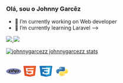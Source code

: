 ### Olá, sou o Johnny Garcêz

- 🔭 I’m currently working on Web developer
- 🌱 I’m currently learning Laravel
-->

 <div>
<a href="https://github.com/johnnygarcezz">
  <img height="180em" src="https://github-readme-stats.vercel.app/api?username=johnnygarcezz&show_icons=true&theme=dark&include_all_commits=true&count_private=true"/>
  <img height="180em" src="https://github-readme-stats.vercel.app/api/top-langs/?username=johnnygarcezz&layout=compact&langs_count=7&theme=dark"/>
 </a>
 <a href="https://wakatime.com/@johnnygarcez" target="_blank" noopener noreferrer >
  
  ![johnnygarcezz johnnygarcezz stats](https://github-readme-stats.vercel.app/api/wakatime?username=@johnnygarcez&theme=dark)
 </a>

</div>
  <div style="display: inline_block"><br>
  <img align="center" alt="Johnny-PHP" height="30" width="40" src="https://raw.githubusercontent.com/devicons/devicon/master/icons/php/php-original.svg">
  <!-- <img align="center" alt="Johnny-LARAVEL" height="30" width="40" src="https://raw.githubusercontent.com/devicons/devicon/master/icons/laravel/laravel-plain-wordmark.svg"> -->
  <img align="center" alt="Johnny-HTML" height="30" width="40" src="https://raw.githubusercontent.com/devicons/devicon/master/icons/html5/html5-original.svg">
  <img align="center" alt="Johnny-CSS" height="30" width="40" src="https://raw.githubusercontent.com/devicons/devicon/master/icons/css3/css3-original.svg">
  <img align="center" alt="Johnny-Python" height="30" width="40" src="https://raw.githubusercontent.com/devicons/devicon/master/icons/python/python-original.svg">
</div>
